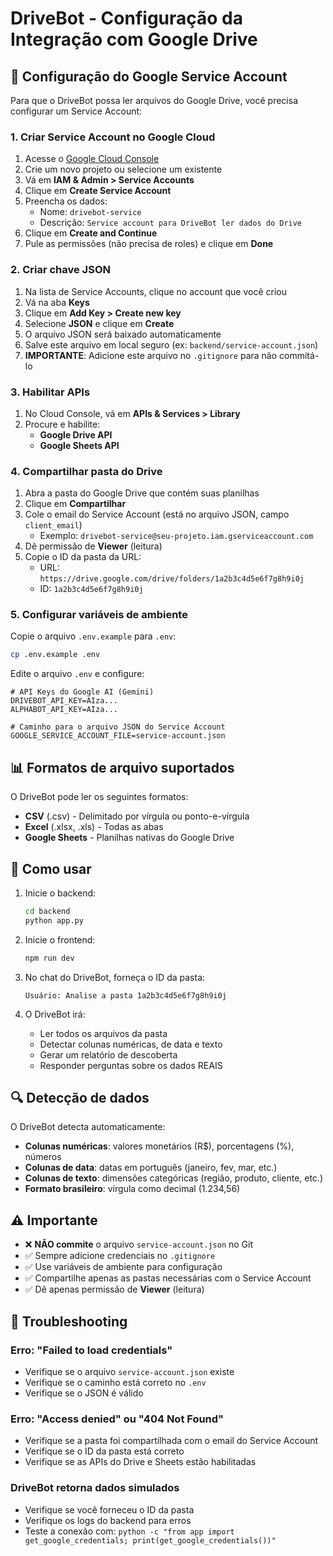 # DriveBot - Configuração da Integração com Google Drive

## 🔧 Configuração do Google Service Account

Para que o DriveBot possa ler arquivos do Google Drive, você precisa configurar um Service Account:

### 1. Criar Service Account no Google Cloud

1. Acesse o [Google Cloud Console](https://console.cloud.google.com/)
2. Crie um novo projeto ou selecione um existente
3. Vá em **IAM & Admin > Service Accounts**
4. Clique em **Create Service Account**
5. Preencha os dados:
   - Nome: `drivebot-service`
   - Descrição: `Service account para DriveBot ler dados do Drive`
6. Clique em **Create and Continue**
7. Pule as permissões (não precisa de roles) e clique em **Done**

### 2. Criar chave JSON

1. Na lista de Service Accounts, clique no account que você criou
2. Vá na aba **Keys**
3. Clique em **Add Key > Create new key**
4. Selecione **JSON** e clique em **Create**
5. O arquivo JSON será baixado automaticamente
6. Salve este arquivo em local seguro (ex: `backend/service-account.json`)
7. **IMPORTANTE**: Adicione este arquivo no `.gitignore` para não commitá-lo

### 3. Habilitar APIs

1. No Cloud Console, vá em **APIs & Services > Library**
2. Procure e habilite:
   - **Google Drive API**
   - **Google Sheets API**

### 4. Compartilhar pasta do Drive

1. Abra a pasta do Google Drive que contém suas planilhas
2. Clique em **Compartilhar**
3. Cole o email do Service Account (está no arquivo JSON, campo `client_email`)
   - Exemplo: `drivebot-service@seu-projeto.iam.gserviceaccount.com`
4. Dê permissão de **Viewer** (leitura)
5. Copie o ID da pasta da URL:
   - URL: `https://drive.google.com/drive/folders/1a2b3c4d5e6f7g8h9i0j`
   - ID: `1a2b3c4d5e6f7g8h9i0j`

### 5. Configurar variáveis de ambiente

Copie o arquivo `.env.example` para `.env`:

```bash
cp .env.example .env
```

Edite o arquivo `.env` e configure:

```env
# API Keys do Google AI (Gemini)
DRIVEBOT_API_KEY=AIza...
ALPHABOT_API_KEY=AIza...

# Caminho para o arquivo JSON do Service Account
GOOGLE_SERVICE_ACCOUNT_FILE=service-account.json
```

## 📊 Formatos de arquivo suportados

O DriveBot pode ler os seguintes formatos:

- **CSV** (.csv) - Delimitado por vírgula ou ponto-e-vírgula
- **Excel** (.xlsx, .xls) - Todas as abas
- **Google Sheets** - Planilhas nativas do Google Drive

## 🎯 Como usar

1. Inicie o backend:
   ```bash
   cd backend
   python app.py
   ```

2. Inicie o frontend:
   ```bash
   npm run dev
   ```

3. No chat do DriveBot, forneça o ID da pasta:
   ```
   Usuário: Analise a pasta 1a2b3c4d5e6f7g8h9i0j
   ```

4. O DriveBot irá:
   - Ler todos os arquivos da pasta
   - Detectar colunas numéricas, de data e texto
   - Gerar um relatório de descoberta
   - Responder perguntas sobre os dados REAIS

## 🔍 Detecção de dados

O DriveBot detecta automaticamente:

- **Colunas numéricas**: valores monetários (R$), porcentagens (%), números
- **Colunas de data**: datas em português (janeiro, fev, mar, etc.)
- **Colunas de texto**: dimensões categóricas (região, produto, cliente, etc.)
- **Formato brasileiro**: vírgula como decimal (1.234,56)

## ⚠️ Importante

- ❌ **NÃO commite** o arquivo `service-account.json` no Git
- ✅ Sempre adicione credenciais no `.gitignore`
- ✅ Use variáveis de ambiente para configuração
- ✅ Compartilhe apenas as pastas necessárias com o Service Account
- ✅ Dê apenas permissão de **Viewer** (leitura)

## 🐛 Troubleshooting

### Erro: "Failed to load credentials"

- Verifique se o arquivo `service-account.json` existe
- Verifique se o caminho está correto no `.env`
- Verifique se o JSON é válido

### Erro: "Access denied" ou "404 Not Found"

- Verifique se a pasta foi compartilhada com o email do Service Account
- Verifique se o ID da pasta está correto
- Verifique se as APIs do Drive e Sheets estão habilitadas

### DriveBot retorna dados simulados

- Verifique se você forneceu o ID da pasta
- Verifique os logs do backend para erros
- Teste a conexão com: `python -c "from app import get_google_credentials; print(get_google_credentials())"`
